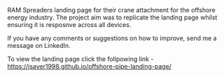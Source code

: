 RAM Spreaders landing page for their crane attachment for the offshore energy industry. The project aim was to replicate the landing page whilst ensuring it is resposnve across all devices. 

If you have any comments or suggestions on how to improve, send me a message on LinkedIn. 

To view the landing page click the follpowing link - https://jsayer1998.github.io/offshore-pipe-landing-page/ 
